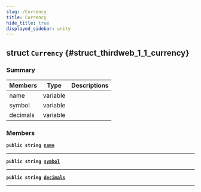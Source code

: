 ```yaml
---
slug: /Currency
title: Currency
hide_title: true
displayed_sidebar: unity
---
```


## struct `Currency` {#struct_thirdweb_1_1_currency}

### Summary

| Members | Type | Descriptions |
| ------- | ---- | ------------ |
| name | variable |  |
| symbol | variable |  |
| decimals | variable |  |

### Members

**`public string `[`name`](#struct_thirdweb_1_1_currency_1aac7e4f2b290296020f60b218fecbb15b)**

---

**`public string `[`symbol`](#struct_thirdweb_1_1_currency_1aa6de29107612b7456be28621a51da0ef)**

---

**`public string `[`decimals`](#struct_thirdweb_1_1_currency_1a9625fc4569b81e684b04047243099991)**

---
